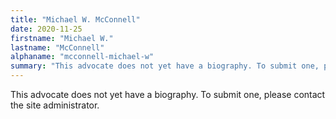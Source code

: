 ```yaml
---
title: "Michael W. McConnell"
date: 2020-11-25
firstname: "Michael W."
lastname: "McConnell"
alphaname: "mcconnell-michael-w"
summary: "This advocate does not yet have a biography. To submit one, please contact the site administrator."
---
```

This advocate does not yet have a biography. To submit one, please contact the site administrator.

